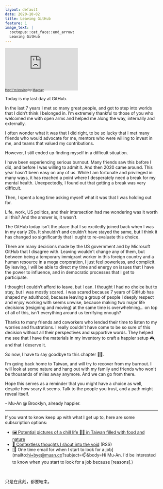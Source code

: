```yaml
---
layout: default
date: 2020-10-02
title: Leaving GitHub
feature: 1
image_text: |
  :octopus::cat_face::end_arrow:
  Leaving GitHub
---
```


<iframe width="240" height="140" src="https://www.youtube-nocookie.com/embed/kuhqvJRt_3E?playsinline=1" frameborder="0" allow="accelerometer; autoplay; clipboard-write; encrypted-media; gyroscope; picture-in-picture" allowfullscreen></iframe>

<div style="margin-top: -.7em; font-size: .7em;">
<a href="https://www.jpopasia.com/mayday/lyrics/37158/maydays-1st-album/hey-im-leaving-%E5%98%BF-%E6%88%91%E8%A6%81%E8%B5%B0%E4%BA%86/">Hey! I'm leaving</a> by <a href="https://open.spotify.com/artist/16s0YTFcyjP4kgFwt7ktrY">Mayday</a>
</div>

Today is my last day at GitHub. 

In the last 7 years I met so many great people, and got to step into worlds that I didn’t think I belonged in. I’m extremely thankful to those of you who welcomed me with open arms and helped me along the way, internally and externally.

I often wonder what it was that I did right, to be so lucky that I met many friends who would advocate for me, mentors who were willing to invest in me, and teams that valued my contributions.

However, I still ended up finding myself in a difficult situation. 

I have been experiencing serious burnout. Many friends saw this before I did, and before I was willing to admit it. And then 2020 came around. This year hasn't been easy on any of us. While I am fortunate and privileged in many ways, it has reached a point where I desperately need a break for my mental health. Unexpectedly, I found out that getting a break was very difficult.

Then, I spent a long time asking myself what it was that I was holding out for. 

Life, work, US politics, and their intersection had me wondering was it worth all this? And the answer is, it wasn’t.

The GitHub today isn’t the place that I so excitedly joined back when I was in my early 20s. It shouldn’t and couldn't have stayed the same, but I think it has changed so significantly that I ought to re-evaluate this choice.

There are many decisions made by the US government and by Microsoft GitHub that I disagree with. Leaving wouldn’t change any of them, but between being a temporary immigrant worker in this foreign country and a human resource in a mega corporation, I just feel powerless, and complicit. By leaving, I will be able to direct my time and energy on issues that I have the power to influence, and in democratic processes that I get to participate.

I thought I couldn’t afford to leave, but I can. I thought I had no choice but to stay, but I was mostly scared. I was scared because 7 years of GitHub has shaped my adulthood, because leaving a group of people I deeply respect and enjoy working with seems unwise, because making two major life decisions (resigning and moving) at the same time is overwhelming... on top of all of this, isn't everything around us terrifying enough?

Thanks to many friends and coworkers who lended their time to listen to my worries and frustrations. I really couldn't have come to be so sure of this decision without all their perspectives and supportive words. They helped me see that I have the materials in my inventory to craft a happier setup 🎮, and that I deserve it.

So now, I have to say goodbye to this chapter 👋🏼. 

I’m going back home to Taiwan, and will try to recover from my burnout. I will look at some nature and hang out with my family and friends who won't be thousands of miles away anymore. And we can go from there.

Hope this serves as a reminder that you might have a choice as well, despite how scary it seems. Talk to the people you trust, and a path might reveal itself.

\- Mu-An @ Brooklyn, already happier.

---

If you want to know keep up with what I get up to, here are some subscription options:

- [🖼 Potential pictures of a chill life 🤞🏼 in Taiwan filled with food and nature](https://instagram.com/muanchiou)
- [🦆 Contextless thoughts I shout into the void](/notes.rss) (RSS)
- [💼 One time email for when I start to look for a job](mailto:hi+bye@muan.co?subject=📫&body=Hi Mu-An. I'd be interested to know when you start to look for a job because [reasons].)

&nbsp;
&nbsp;

只是在此刻，都要結束。
